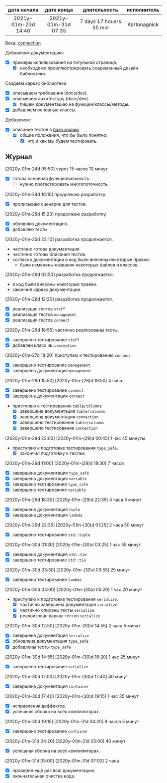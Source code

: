 
| дата начала         |   дата конца        | длительность            | исполнитель  |
|:-------------------:|:-------------------:|:-----------------------:|:------------:|
| 2021y-01m-23d 14:40 | 2021y-01m-31d 07:35 | 7 days 17 houers 55 min | Kartonagnick |

Веха: [connection](milestones/2021y-01m-23d-0001-connection.md)  

Добавляем документацию:  
  - [x] примеры использования на титульной странице.  
    - [x] необходимо проиллюстрировать 
          современный дизайн библиотеки.  

Создаём каркас библиотеки:  
  - [x] описываем требования (docs/dev).  
  - [x] описываем архитектуру (docs/dev).  
    - [x] пишем документацию на функции/классы/методы.  
  - [x] добавляем основные классы.  

Добавляем:  
  - [x] описание тестов в [базе знаний](https://github.com/Kartonagnick/knowledge)  
    - [x] общие положения, что бы было понятно:  
      - [x] что и как мы будем тестировать.  

Журнал  
------

[2020y-01m-24d 05:50] через 15 часов 10 минут.  
 - [x] готова основная функциональность.  
   - [ ] нужно протестировать многопоточность.  

[2020y-01m-24d 16:10] продолжаю разработку.  
  - [x] прописываю сценарии для тестов.  

[2020y-01m-25d 15:20] продолжаю разработку.  
  - [x] обновляю документацию.  
  - [x] добавляю тесты.  

[2020y-01m-25d 23:10] разработка продолжается.  
  - частично готова документация.  
  - частично готовы описания тестов.  
  - согласно документации в код были внесены некоторые правки:  
    - были изменены названия некоторых файлов и классов.  

[2020y-01m-26d 02:50] разработка продолжается.  
  - в код были внесены некоторые правки.  
  - закончил каркас документации.  

[2020y-01m-26d 12:20] разработка продолжается.  
  - [x] реализация тестов `staff`  
  - [x] реализация тестов `management`  
  - [x] реализация тестов `connect`  

[2020y-01m-26d 18:55] частично реализованы тесты.  
  - [x] завершено тестирование `staff`  
  - [x] добавлен класс `db::exception`  

[2020y-01m-27d 18:20] приступаю к тестированию `connect`.  
  - [x] завершено тестирование `management`  
  - [x] завершена документация `management`  

[2020y-01m-28d 15:50] [2020y-01m-(28)d 19:50] 4 часа.  
  - [x] завершено тестирование `connect`  
  - [x] завершена документация `connect`  
  - приступаю к тестированию `table/columns`  
    - [x] завершена документация `table/columns`  
    - [x] завершена документация `connection`  
    - [x] завершено тестирование `table/columns`  
    - [x] завершено тестирование `connection`  

[2020y-01m-28d 23:00] [2020y-01m-(29)d 00:45] 1 час 45 минуты  
  - приступаю к подготовке тестирования `type_safe`.  
    - [x] закончил подготовку к тестам.  

[2020y-01m-29d 11:00] [2020y-01m-(29)d 18:30] 7 часов  
  - [x] завершена документация `type_safe`  
  - [x] завершена документация `variable`  
  - [x] завершено тестирование `type_safe`  
  - [x] завершено тестирование `variable`  

[2020y-01m-29d 18:30] [2020y-01m-(29)d 22:35] 4 часа 5 минут  
  - [x] завершена документация `tuple`  
  - [x] завершена документация `lambda`  

[2020y-01m-29d 22:35] [2020y-01m-(30)d 01:25] 2 часа 50 минут  
  - [x] завершено тестирование `std::tuple`  

[2020y-01m-30d 01:30] [2020y-01m-(30)d 03:25] 1 час 55 минут  
  - [x] завершена документация `std::tie`  
  - [x] завершено тестирование `std::tie`  

[2020y-01m-30d 03:30] [2020y-01m-(30)d 03:55] 25 минут  
  - [x] завершено тестирование `lambda`  

[2020y-01m-30d 04:00] [2020y-01m-(30)d 05:20] 1 час 20 минут  
  - приступаю к подготовке тестирования `serialize`.  
    - [x] частично завершена документация `serialize`  
    - [x] частично описаны тесты `serialize`  
    - [x] реалоизован каркас тестов `serialize`  

[2020y-01m-30d 12:50] [2020y-01m-(30)d 14:55] 2 часа 5 минут  
  - [x] завершена документация `serialize`  
  - [x] обновлена документация `type_safe`  
  - [x] добавлены тесты `type_safe`  
  
[2020y-01m-30d 14:55] [2020y-01m-(30)d 16:20] 1 час 25 минут  
  - [x] завершено тестирование `serialize`  

[2020y-01m-30d 17:00] [2020y-01m-(30)d 17:40] 40 минут 
  - [x] завершена документация `container`  

[2020y-01m-30d 17:40] [2020y-01m-(30)d 19:15] 1 час 35 минут  
  - [x] исправления деффектов.  
  - [x] успешная сборка на всех компиляторах.  

[2020y-01m-30d 19:15] [2020y-01m-31d 04:20] 9 часов 5 минут  
  - [x] завершено тестирование `container`  

[2020y-01m-31d 04:20] [2020y-01m-31d 05:00] 40 минут  
  - [x] успешная сборка на всех компиляторах.  

[2020y-01m-31d 05:00] [2020y-01m-31d 07:00] 2 часа  
  - [x] проверил ещё раз всю документацию.  
  - [x] окончательная очистка кода.
